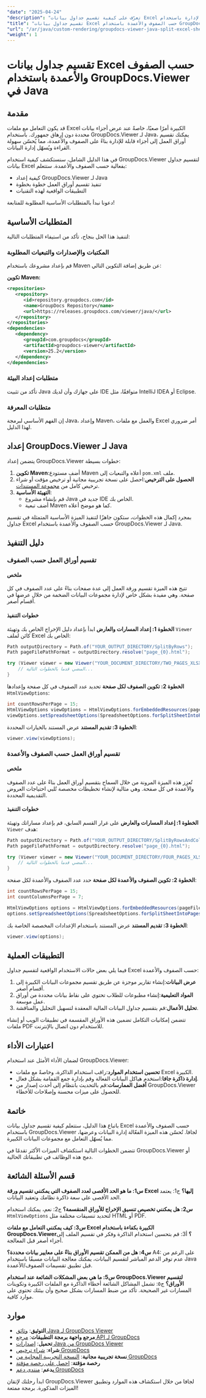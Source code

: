 ```yaml
---
"date": "2025-04-24"
"description": "تعرّف على كيفية تقسيم جداول بيانات Excel إلى أقسام سهلة الإدارة باستخدام GroupDocs.Viewer لجافا. حسّن إدارة البيانات وعرضها من خلال دليلنا المفصل."
"title": "تقسيم جداول بيانات Excel حسب الصفوف والأعمدة باستخدام GroupDocs.Viewer في Java - دليل شامل"
"url": "/ar/java/custom-rendering/groupdocs-viewer-java-split-excel-sheets-rows-columns/"
"weight": 1
---
```


# تقسيم جداول بيانات Excel حسب الصفوف والأعمدة باستخدام GroupDocs.Viewer في Java

## مقدمة

قد يكون التعامل مع ملفات Excel الكبيرة أمرًا صعبًا، خاصةً عند عرض أجزاء بيانات محددة دون إرهاق جمهورك. باستخدام GroupDocs.Viewer لـ Java، يمكنك تقسيم أوراق العمل إلى أجزاء قابلة للإدارة بناءً على الصفوف والأعمدة، مما يُحسّن سهولة القراءة ويُسهّل إدارة البيانات.

في هذا الدليل الشامل، سنستكشف كيفية استخدام GroupDocs.Viewer لتقسيم جداول بيانات Excel بفعالية حسب الصفوف والأعمدة. ستتعلم:
- كيفية إعداد GroupDocs.Viewer لـ Java
- تنفيذ تقسيم أوراق العمل خطوة بخطوة
- التطبيقات الواقعية لهذه التقنيات

دعونا نبدأ بالمتطلبات الأساسية المطلوبة للمتابعة!

## المتطلبات الأساسية

لتنفيذ هذا الحل بنجاح، تأكد من استيفاء المتطلبات التالية:

### المكتبات والإصدارات والتبعيات المطلوبة

قم بإعداد مشروعك باستخدام Maven عن طريق إضافة التكوين التالي:

**تكوين Maven:**
```xml
<repositories>
   <repository>
      <id>repository.groupdocs.com</id>
      <name>GroupDocs Repository</name>
      <url>https://releases.groupdocs.com/viewer/java/</url>
   </repository>
</repositories>
<dependencies>
   <dependency>
      <groupId>com.groupdocs</groupId>
      <artifactId>groupdocs-viewer</artifactId>
      <version>25.2</version>
   </dependency>
</dependencies>
```

### متطلبات إعداد البيئة

تأكد من تثبيت Java على جهازك وأن لديك IDE متوافقًا، مثل IntelliJ IDEA أو Eclipse.

### متطلبات المعرفة

إن الفهم الأساسي لبرمجة Java، وإعداد Maven، والعمل مع ملفات Excel أمر ضروري لهذا الدليل.

## إعداد GroupDocs.Viewer لـ Java

يتضمن إعداد GroupDocs.Viewer خطوات بسيطة:
1. **تكوين Maven**:أضف مستودع Maven أعلاه والتبعيات إلى `pom.xml` ملف.
2. **الحصول على الترخيص**:احصل على نسخة تجريبية مجانية أو ترخيص مؤقت أو شراء ترخيص كامل من [مجموعة المستندات](https://purchase.groupdocs.com/buy).
3. **التهيئة الأساسية**:
   - قم بإنشاء مشروع Java جديد في IDE الخاص بك.
   - أضف تبعية Maven كما هو موضح أعلاه.

بمجرد إكمال هذه الخطوات، ستكون جاهزًا لتنفيذ الميزة الأساسية المتمثلة في تقسيم جداول Excel حسب الصفوف والأعمدة باستخدام GroupDocs.Viewer لـ Java.

## دليل التنفيذ

### تقسيم أوراق العمل حسب الصفوف

#### ملخص
تتيح هذه الميزة تقسيم ورقة العمل إلى عدة صفحات بناءً على عدد الصفوف في كل صفحة. وهي مفيدة بشكل خاص لإدارة مجموعات البيانات الضخمة من خلال عرضها في أقسام أصغر.

#### خطوات التنفيذ
**الخطوة 1: إعداد المسارات والعارض**
ابدأ بإعداد دليل الإخراج الخاص بك وتهيئة `Viewer` كائن لملف Excel الخاص بك:
```java
Path outputDirectory = Path.of("YOUR_OUTPUT_DIRECTORY/SplitByRows");
Path pageFilePathFormat = outputDirectory.resolve("page_{0}.html");

try (Viewer viewer = new Viewer("YOUR_DOCUMENT_DIRECTORY/TWO_PAGES_XLSX")) {
    // المضي قدما بالخطوات التالية...
}
```
**الخطوة 2: تكوين الصفوف لكل صفحة**
تحديد عدد الصفوف في كل صفحة وإعدادها `HtmlViewOptions`:
```java
int countRowsPerPage = 15;
HtmlViewOptions viewOptions = HtmlViewOptions.forEmbeddedResources(pageFilePathFormat);
viewOptions.setSpreadsheetOptions(SpreadsheetOptions.forSplitSheetIntoPages(countRowsPerPage));
```
**الخطوة 3: تقديم المستند**
عرض المستند بالخيارات المحددة:
```java
viewer.view(viewOptions);
```
### تقسيم أوراق العمل حسب الصفوف والأعمدة

#### ملخص
تُعزز هذه الميزة المرونة من خلال السماح بتقسيم أوراق العمل بناءً على عدد الصفوف والأعمدة في كل صفحة. وهي مثالية لإنشاء تخطيطات مخصصة تُلبي احتياجات العروض التقديمية المحددة.

#### خطوات التنفيذ
**الخطوة 1: إعداد المسارات والعارض**
على غرار القسم السابق، قم بإعداد مساراتك وتهيئة `Viewer` هدف:
```java
Path outputDirectory = Path.of("YOUR_OUTPUT_DIRECTORY/SplitByRowsAndColumns");
Path pageFilePathFormat = outputDirectory.resolve("page_{0}.html");

try (Viewer viewer = new Viewer("YOUR_DOCUMENT_DIRECTORY/FOUR_PAGES_XLSX")) {
    // المضي قدما بالخطوات التالية...
}
```
**الخطوة 2: تكوين الصفوف والأعمدة لكل صفحة**
حدد عدد الصفوف والأعمدة لكل صفحة:
```java
int countRowsPerPage = 15;
int countColumnsPerPage = 7;

HtmlViewOptions options = HtmlViewOptions.forEmbeddedResources(pageFilePathFormat);
options.setSpreadsheetOptions(SpreadsheetOptions.forSplitSheetIntoPages(countRowsPerPage, countColumnsPerPage));
```
**الخطوة 3: تقديم المستند**
عرض المستند باستخدام الإعدادات المخصصة الخاصة بك:
```java
viewer.view(options);
```
## التطبيقات العملية
فيما يلي بعض حالات الاستخدام الواقعية لتقسيم جداول Excel حسب الصفوف والأعمدة:
1. **عرض البيانات**:إنشاء تقارير موجزة عن طريق تقسيم مجموعات البيانات الكبيرة إلى أقسام أصغر.
2. **المواد التعليمية**:إنشاء مطبوعات للطلاب تحتوي على نقاط بيانات محددة من أوراق عمل موسعة.
3. **تحليل الأعمال**:قم بتقسيم جداول البيانات المالية المعقدة لتسهيل التحليل والمناقشة.

تتضمن إمكانيات التكامل تضمين هذه الأوراق المقسمة في تطبيقات الويب أو إنشاء ملفات PDF للاستخدام دون اتصال بالإنترنت.

## اعتبارات الأداء
لضمان الأداء الأمثل عند استخدام GroupDocs.Viewer:
- **تحسين استخدام الموارد**:راقب استخدام الذاكرة، وخاصةً مع ملفات Excel الكبيرة.
- **إدارة ذاكرة جافا**:استخدم هياكل البيانات الفعالة وقم بإدارة جمع القمامة بشكل فعال.
- **أفضل الممارسات**:قم بالتحديث بانتظام إلى أحدث إصدار من GroupDocs.Viewer للحصول على ميزات محسنة وإصلاحات للأخطاء.

## خاتمة
باتباع هذا الدليل، ستتعلم كيفية تقسيم جداول بيانات Excel حسب الصفوف والأعمدة باستخدام GroupDocs.Viewer لجافا. تُحسّن هذه الميزة الفعّالة إدارة البيانات وعرضها، مما يُسهّل التعامل مع مجموعات البيانات الكبيرة.

تتضمن الخطوات التالية استكشاف الميزات الأكثر تقدمًا في GroupDocs.Viewer أو دمج هذه الوظائف في تطبيقاتك الحالية.

## قسم الأسئلة الشائعة
**س1: ما هو الحد الأقصى لعدد الصفوف التي يمكنني تقسيم ورقة Excel إليها؟**
ج1: يعتمد الحد الأقصى على سعة ذاكرة نظامك وتعقيد البيانات.

**س2: هل يمكنني تخصيص تنسيق الإخراج للأوراق المنقسمة؟**
ج2: نعم، يمكنك استخدام `HtmlViewOptions` لتحديد تنسيقات مختلفة مثل HTML أو PDF.

**س3: كيف يمكنني التعامل مع ملفات Excel الكبيرة بكفاءة باستخدام GroupDocs.Viewer؟**
أ3: قم بتحسين استخدام الذاكرة وفكر في تقسيم الملف إلى أجزاء أصغر قبل المعالجة.

**س4: هل من الممكن تقسيم الأوراق بناءً على معايير بيانات محددة؟**
A4: على الرغم من عدم توفر الدعم المباشر لتقسيم البيانات، يمكنك معالجة البيانات مسبقًا باستخدام Java قبل تطبيق تقسيمات الصفوف/الأعمدة.

**س5: ما هي بعض المشكلات الشائعة عند استخدام GroupDocs.Viewer لتقسيم الأوراق؟**
ج٥: تشمل المشاكل الشائعة أخطاء الذاكرة مع الملفات الكبيرة وتكوينات المسارات غير الصحيحة. تأكد من ضبط المسارات بشكل صحيح وأن بيئتك تحتوي على موارد كافية.

## موارد
- **التوثيق**: [وثائق Java لـ GroupDocs Viewer](https://docs.groupdocs.com/viewer/java/)
- **مرجع واجهة برمجة التطبيقات**: [مرجع API لـ GroupDocs](https://reference.groupdocs.com/viewer/java/)
- **تحميل**: [إصدارات Java من GroupDocs Viewer](https://releases.groupdocs.com/viewer/java/)
- **شراء**: [شراء ترخيص GroupDocs](https://purchase.groupdocs.com/buy)
- **نسخة تجريبية مجانية**: [النسخة التجريبية المجانية من GroupDocs](https://releases.groupdocs.com/viewer/java/)
- **رخصة مؤقتة**: [احصل على رخصة مؤقتة](https://purchase.groupdocs.com/temporary-license/)
- **يدعم**: [منتدى دعم GroupDocs](https://forum.groupdocs.com/c/viewer/9)

ابدأ رحلتك لإتقان GroupDocs.Viewer لجافا من خلال استكشاف هذه الموارد وتطبيق الميزات المذكورة. برمجة ممتعة!